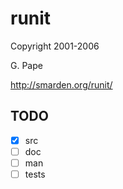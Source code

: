 # runit
Copyright 2001-2006

G. Pape

http://smarden.org/runit/

## TODO
- [X] src
- [ ] doc
- [ ] man
- [ ] tests
